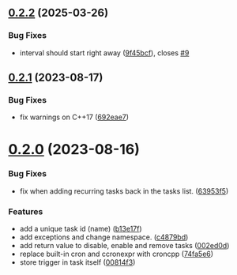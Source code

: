 ## [0.2.2](https://github.com/mr-j0nes/Scheduler/compare/v0.2.1...v0.2.2) (2025-03-26)


### Bug Fixes

* interval should start right away ([9f45bcf](https://github.com/mr-j0nes/Scheduler/commit/9f45bcfca8b34d7de469c8e5c667b1b9cb24204a)), closes [#9](https://github.com/mr-j0nes/Scheduler/issues/9)



## [0.2.1](https://github.com/mr-j0nes/Scheduler/compare/v0.2.0...v0.2.1) (2023-08-17)


### Bug Fixes

* fix warnings on C++17 ([692eae7](https://github.com/mr-j0nes/Scheduler/commit/692eae779a5587f84af81c95c6ef9a3379a8f729))



# [0.2.0](https://github.com/mr-j0nes/Scheduler/compare/b13e17fcf11af83eb00fe8505dd26af47aa1ebe4...v0.2.0) (2023-08-16)


### Bug Fixes

* fix when adding recurring tasks back in the tasks list. ([63953f5](https://github.com/mr-j0nes/Scheduler/commit/63953f5a71149e1f5f3d54c77113f02e9915e223))


### Features

* add a unique task id (name) ([b13e17f](https://github.com/mr-j0nes/Scheduler/commit/b13e17fcf11af83eb00fe8505dd26af47aa1ebe4))
* add exceptions and change namespace. ([c4879bd](https://github.com/mr-j0nes/Scheduler/commit/c4879bd8aea00f09377971827e81cd5e67cd55d9))
* add return value to disable, enable and remove tasks ([002ed0d](https://github.com/mr-j0nes/Scheduler/commit/002ed0d6065cdbc05f6cebc3bec04338b6b4d961))
* replace built-in cron and ccronexpr with croncpp ([74fa5e6](https://github.com/mr-j0nes/Scheduler/commit/74fa5e64bb09ba45e1bf77d76a4fe1336b43c1e8))
* store trigger in task itself ([00814f3](https://github.com/mr-j0nes/Scheduler/commit/00814f3bf23fe1c63baa99374ae46073f154c27f))



